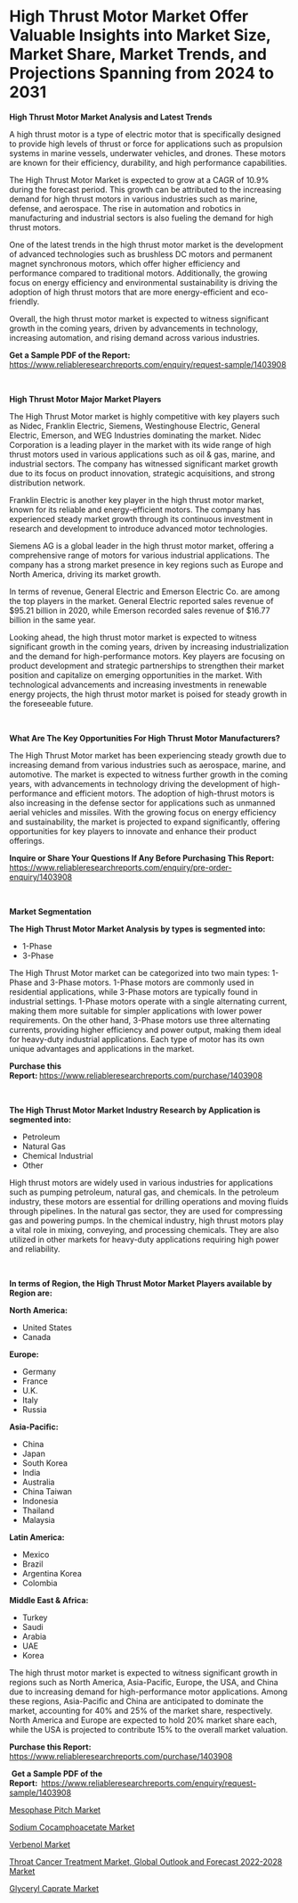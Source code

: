 <p><h1>High Thrust Motor Market Offer Valuable Insights into Market Size, Market Share, Market Trends, and Projections Spanning from 2024 to 2031</h1></p><p><strong>High Thrust Motor Market Analysis and Latest Trends</strong></p>
<p><p>A high thrust motor is a type of electric motor that is specifically designed to provide high levels of thrust or force for applications such as propulsion systems in marine vessels, underwater vehicles, and drones. These motors are known for their efficiency, durability, and high performance capabilities.</p><p>The High Thrust Motor Market is expected to grow at a CAGR of 10.9% during the forecast period. This growth can be attributed to the increasing demand for high thrust motors in various industries such as marine, defense, and aerospace. The rise in automation and robotics in manufacturing and industrial sectors is also fueling the demand for high thrust motors.</p><p>One of the latest trends in the high thrust motor market is the development of advanced technologies such as brushless DC motors and permanent magnet synchronous motors, which offer higher efficiency and performance compared to traditional motors. Additionally, the growing focus on energy efficiency and environmental sustainability is driving the adoption of high thrust motors that are more energy-efficient and eco-friendly.</p><p>Overall, the high thrust motor market is expected to witness significant growth in the coming years, driven by advancements in technology, increasing automation, and rising demand across various industries.</p></p>
<p><strong>Get a Sample PDF of the Report:&nbsp;</strong> <a href="https://www.reliableresearchreports.com/enquiry/request-sample/1403908">https://www.reliableresearchreports.com/enquiry/request-sample/1403908</a></p>
<p>&nbsp;</p>
<p><strong>High Thrust Motor Major Market Players</strong></p>
<p><p>The High Thrust Motor market is highly competitive with key players such as Nidec, Franklin Electric, Siemens, Westinghouse Electric, General Electric, Emerson, and WEG Industries dominating the market. Nidec Corporation is a leading player in the market with its wide range of high thrust motors used in various applications such as oil & gas, marine, and industrial sectors. The company has witnessed significant market growth due to its focus on product innovation, strategic acquisitions, and strong distribution network.</p><p>Franklin Electric is another key player in the high thrust motor market, known for its reliable and energy-efficient motors. The company has experienced steady market growth through its continuous investment in research and development to introduce advanced motor technologies.</p><p>Siemens AG is a global leader in the high thrust motor market, offering a comprehensive range of motors for various industrial applications. The company has a strong market presence in key regions such as Europe and North America, driving its market growth.</p><p>In terms of revenue, General Electric and Emerson Electric Co. are among the top players in the market. General Electric reported sales revenue of $95.21 billion in 2020, while Emerson recorded sales revenue of $16.77 billion in the same year.</p><p>Looking ahead, the high thrust motor market is expected to witness significant growth in the coming years, driven by increasing industrialization and the demand for high-performance motors. Key players are focusing on product development and strategic partnerships to strengthen their market position and capitalize on emerging opportunities in the market. With technological advancements and increasing investments in renewable energy projects, the high thrust motor market is poised for steady growth in the foreseeable future.</p></p>
<p>&nbsp;</p>
<p><strong>What Are The Key Opportunities For High Thrust Motor Manufacturers?</strong></p>
<p><p>The High Thrust Motor market has been experiencing steady growth due to increasing demand from various industries such as aerospace, marine, and automotive. The market is expected to witness further growth in the coming years, with advancements in technology driving the development of high-performance and efficient motors. The adoption of high-thrust motors is also increasing in the defense sector for applications such as unmanned aerial vehicles and missiles. With the growing focus on energy efficiency and sustainability, the market is projected to expand significantly, offering opportunities for key players to innovate and enhance their product offerings.</p></p>
<p><strong>Inquire or Share Your Questions If Any Before Purchasing This Report:</strong> <a href="https://www.reliableresearchreports.com/enquiry/pre-order-enquiry/1403908">https://www.reliableresearchreports.com/enquiry/pre-order-enquiry/1403908</a></p>
<p>&nbsp;</p>
<p><strong>Market Segmentation</strong></p>
<p><strong>The High Thrust Motor Market Analysis by types is segmented into:</strong></p>
<p><ul><li>1-Phase</li><li>3-Phase</li></ul></p>
<p><p>The High Thrust Motor market can be categorized into two main types: 1-Phase and 3-Phase motors. 1-Phase motors are commonly used in residential applications, while 3-Phase motors are typically found in industrial settings. 1-Phase motors operate with a single alternating current, making them more suitable for simpler applications with lower power requirements. On the other hand, 3-Phase motors use three alternating currents, providing higher efficiency and power output, making them ideal for heavy-duty industrial applications. Each type of motor has its own unique advantages and applications in the market.</p></p>
<p><strong>Purchase this Report:&nbsp;</strong><a href="https://www.reliableresearchreports.com/purchase/1403908">https://www.reliableresearchreports.com/purchase/1403908</a></p>
<p>&nbsp;</p>
<p><strong>The High Thrust Motor Market Industry Research by Application is segmented into:</strong></p>
<p><ul><li>Petroleum</li><li>Natural Gas</li><li>Chemical Industrial</li><li>Other</li></ul></p>
<p><p>High thrust motors are widely used in various industries for applications such as pumping petroleum, natural gas, and chemicals. In the petroleum industry, these motors are essential for drilling operations and moving fluids through pipelines. In the natural gas sector, they are used for compressing gas and powering pumps. In the chemical industry, high thrust motors play a vital role in mixing, conveying, and processing chemicals. They are also utilized in other markets for heavy-duty applications requiring high power and reliability.</p></p>
<p>&nbsp;</p>
<p><strong>In terms of Region, the High Thrust Motor Market Players available by Region are:</strong></p>
<p>
    <p> <strong> North America: </strong>
        <ul>
            <li>United States</li>
            <li>Canada</li>
        </ul>
        </p> 
    <p> <strong> Europe: </strong>
        <ul>
            <li>Germany</li>
            <li>France</li>
            <li>U.K.</li>
            <li>Italy</li>
            <li>Russia</li>
        </ul>
        </p> 
    <p> <strong> Asia-Pacific: </strong>
        <ul>
            <li>China</li>
            <li>Japan</li>
            <li>South Korea</li>
            <li>India</li>
            <li>Australia</li>
            <li>China Taiwan</li>
            <li>Indonesia</li>
            <li>Thailand</li>
            <li>Malaysia</li>
        </ul>
        </p> 
    <p> <strong> Latin America: </strong>
        <ul>
            <li>Mexico</li>
            <li>Brazil</li>
            <li>Argentina Korea</li>
            <li>Colombia</li>
        </ul>
        </p> 
    <p> <strong> Middle East & Africa: </strong>
        <ul>
            <li>Turkey</li>
            <li>Saudi</li>
            <li>Arabia</li>
            <li>UAE</li>
            <li>Korea</li>
        </ul>
    </p>
    </p>
<p><p>The high thrust motor market is expected to witness significant growth in regions such as North America, Asia-Pacific, Europe, the USA, and China due to increasing demand for high-performance motor applications. Among these regions, Asia-Pacific and China are anticipated to dominate the market, accounting for 40% and 25% of the market share, respectively. North America and Europe are expected to hold 20% market share each, while the USA is projected to contribute 15% to the overall market valuation.</p></p>
<p><strong>Purchase this Report: </strong><a href="https://www.reliableresearchreports.com/purchase/1403908">https://www.reliableresearchreports.com/purchase/1403908</a></p>
<p>&nbsp;<strong>Get a Sample PDF of the Report:&nbsp;&nbsp;</strong><a href="https://www.reliableresearchreports.com/enquiry/request-sample/1403908">https://www.reliableresearchreports.com/enquiry/request-sample/1403908</a></p>
<p><strong></strong></p>
<p><p><a href="https://view.publitas.com/reportprime-1/mesophase-pitch-market-research-report-forecasted-for-period-from-2024-2031-by-market-type-market-application-and-region/">Mesophase Pitch Market</a></p><p><a href="https://github.com/jaidynmorantestelletmjzya/Market-Research-Report-List-1/blob/main/sodium-cocamphoacetate-market.md">Sodium Cocamphoacetate Market</a></p><p><a href="https://view.publitas.com/reportprime-1/verbenol-market-size-furnishes-valuable-information-encompassing-market-share-market-trends-and-projections-spanning-from-2024-to-2031/">Verbenol Market</a></p><p><a href="https://simplistic-meeting-7ee.notion.site/Throat-Cancer-Treatment-Market-Global-Outlook-and-Forecast-2022-2028-Market-Challenges-Opportunit-2e6ddfb26f7145ca8a2804dd2196a169">Throat Cancer Treatment Market, Global Outlook and Forecast 2022-2028 Market</a></p><p><a href="https://github.com/juniordelafrance/Market-Research-Report-List-2/blob/main/glyceryl-caprate-market.md">Glyceryl Caprate Market</a></p></p>
